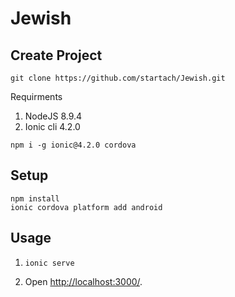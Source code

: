 # Jewish

Create Project
---
```
git clone https://github.com/startach/Jewish.git
```

Requirments
1. NodeJS 8.9.4
2. Ionic cli 4.2.0
```
npm i -g ionic@4.2.0 cordova
```

Setup
---

```
npm install
ionic cordova platform add android
```

Usage
---

1. `ionic serve`

2. Open [http://localhost:3000/](http://localhost:3000/).

